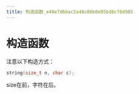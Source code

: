 ```yaml
---
title: 构造函数_e48e7d6bac5a48c08b8e05bd8cf6d985
---
```


# 构造函数

注意以下构造方式：

```c
string(size_t n, char c);
```

size在前，字符在后。